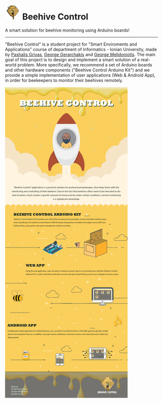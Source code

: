 # <img src="https://github.com/p17griv/beehive-control/blob/main/beehive-control-web/img/logo.png" alt="Beehive Control - Logo" width="50"/> Beehive Control
A smart solution for beehive monitoring using Arduino boards!

--------

"Beehive Control" is a student project for "Smart Enviroments and Applications" course of department of Informatics - Ionian University, made by [Pashalis Grivas](https://github.com/p17griv), [George Gerarchakis](https://github.com/p17gera) and [George Melidoniotis](https://github.com/p17meli). The main goal of this project is to design and implement a smart solution of a real-world problem. More specifically, we recommend a set of Arduino boards and other hardware components ("Beehive Control Arduino Kit") and we provide a simple implementation of user applications (Web & Android App), in order for beekeepers to monitor their beehives remotely.

![Beehive Control - Infografic](https://github.com/p17griv/beehive-control/blob/main/imgs/infographic-eng.jpg "Beehive Control - Infografic")
